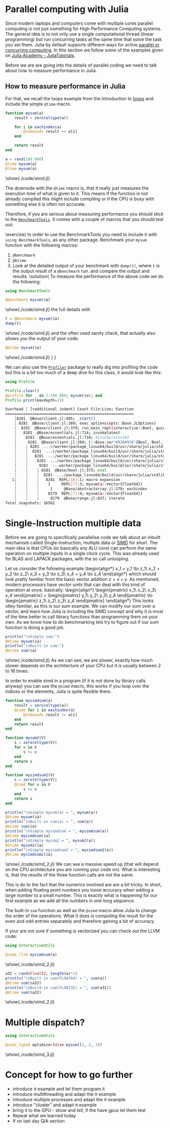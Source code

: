 # Parallel computing with Julia

Since modern laptops and computers come with multiple cores parallel computing is not just something for High Performance Computing systems. The general idea is to not only use a single computational thread (linear programming) but run concurring tasks at the same time that solve the task you set them. Julia by default supports different ways for active [parallel or concurring computing](https://docs.julialang.org/en/v1/manual/parallel-computing/). In this section we follow some of the examples given on [Julia Academy - JuliaTutorials](https://github.com/JuliaAcademy/JuliaTutorials).

Before we are are going into the details of parallel coding we need to talk about how to measure performance in Julia.

## How to measure performance in Julia

For that, we recall the loops example from the introduction to [loops](../../introduction/loops.html) and include the simple `@time` macro.
```julia:./code/simd.jl
function mysum(a)
    result = zero(eltype(a))

    for i in eachindex(a)
        @inbounds result += a[i]
    end

    return result
end

a = rand(100_000)
@time mysum(a)
@time mysum(a)
```
\show{./code/simd.jl}

The downside with the `@time` macro is, that it really just measures the execution time of what is given to it. This means if the function is not already compiled this might include compiling or if the CPU is busy with something else it is often not accurate. 

Therefore, if you are serious about measuring  performance you should stick to the [`BenchmarkTools`](https://juliaci.github.io/BenchmarkTools.jl/stable/). It comes with a couple of macros that you should test out:

\exercise{
In order to use the BenchmarkTools you need to include it with `using BenchmarkTools`, as any other package. 
Benchmark your `mysum` function with the following macros:
1. `@benchmark`
2. `@btime` 
3. Look at the detailed output of your benchmark with `dump(t)`, where `t` is the output result of a `@benchmark` run.
and compare the output and results.
\solution{
To measure the performance of the above code we do the following:
```julia:./code/simd.jl
using BenchmarkTools

@benchmark mysum($a)
```
\show{./code/simd.jl}
the full details with 
```julia:./code/simd.jl
t = @benchmark mysum($a)
dump(t)
```
\show{./code/simd.jl}
and the often used sanity check, that actually also shows you the output of your code.
```julia:./code/simd.jl
@btime mysum($a)
```
\show{./code/simd.jl}
}
}

We can also use the [`Profiler`](https://docs.julialang.org/en/v1/manual/profile/#Profiling) package to really dig into profiling the code but this is a bit too much of a deep dive for this class, it would look like this:
```julia:./code/simd.jl
using Profile

Profile.clear()
@profile for _ in 1:100_000; mysum($a); end
Profile.print(maxdepth=15)
```
```bash
Overhead ╎ [+additional indent] Count File:Line; Function
=========================================================
    ╎8281  @Base/client.jl:495; _start()
    ╎ 8281  @Base/client.jl:309; exec_options(opts::Base.JLOptions)
    ╎  8281  @Base/client.jl:379; run_main_repl(interactive::Bool, quiet::Bool, banner::Bool, history_file::Bool, color_set::Bool)
    ╎   8281  @Base/essentials.jl:714; invokelatest
    ╎    8281  @Base/essentials.jl:716; #invokelatest#2
    ╎     8281  @Base/client.jl:394; (::Base.var"#936#938"{Bool, Bool, Bool})(REPL::Module)
    ╎    ╎ 8281  ...r/worker/package_linux64/build/usr/share/julia/stdlib/v1.7/REPL/src/REPL.jl:351; run_repl(repl::REPL.AbstractREPL, consumer::Any)
    ╎    ╎  8281  ...r/worker/package_linux64/build/usr/share/julia/stdlib/v1.7/REPL/src/REPL.jl:364; run_repl(repl::REPL.AbstractREPL, consumer::Any; backend_on_current_task::Bool)
    ╎    ╎   8281  .../worker/package_linux64/build/usr/share/julia/stdlib/v1.7/REPL/src/REPL.jl:231; start_repl_backend(backend::REPL.REPLBackend, consumer::Any)
    ╎    ╎    8281  .../worker/package_linux64/build/usr/share/julia/stdlib/v1.7/REPL/src/REPL.jl:246; repl_backend_loop(backend::REPL.REPLBackend)
    ╎    ╎     8281  ...worker/package_linux64/build/usr/share/julia/stdlib/v1.7/REPL/src/REPL.jl:150; eval_user_input(ast::Any, backend::REPL.REPLBackend)
    ╎    ╎    ╎ 8281  @Base/boot.jl:373; eval
    ╎    ╎    ╎  8281  .../package_linux64/build/usr/share/julia/stdlib/v1.7/Profile/src/Profile.jl:28; top-level scope
   1╎    ╎    ╎   8281  REPL[18]:1; macro expansion
    ╎    ╎    ╎    1     REPL[7]:3; mysum(a::Vector{Float64})
    ╎    ╎    ╎     1     @Base/abstractarray.jl:279; eachindex
    ╎    ╎    ╎    8279  REPL[7]:4; mysum(a::Vector{Float64})
    ╎    ╎    ╎     8279  @Base/range.jl:837; iterate
Total snapshots: 16562
```
# Single-Instruction multiple data

Before we are going to specifically parallelise code we talk about an inbuilt mechanism called Single-instruction, multiple data or [SIMD](https://docs.julialang.org/en/v1/base/simd-types/) for short. The main idea is that CPUs (or basically any ALU core) can perform the same operation on multiple inputs in a single clock cycle. This was already used for BLAS and LAPACK packages, with the so call unlooping.

Let us consider the following example
\begin{align*}
x_1 + y_1 \to z_1\\
x_2 + y_2 \to z_2\\
x_3 + y_3 \to z_3\\
x_4 + y_4 \to z_4
\end{align*}
which should look pretty familiar from the basic vector addition $z = x + y$. As mentioned, modern processors have *vector units* that can deal with this kind of operation at once, basically:
\begin{align*}
\begin{pmatrix}
x_1\\
x_2\\
x_3\\
x_4
\end{pmatrix}
+
\begin{pmatrix}
y_1\\
y_2\\
y_3\\
y_4
\end{pmatrix}
\to
\begin{pmatrix}
z_1\\
z_2\\
z_3\\
z_4
\end{pmatrix}
\end{align*}
This looks otley familiar, as this is our sum example. We can modify our sum over a vector, and learn how Julia is including the SIMD concept and why it is most of the time better to call library functions than programming them on your own. As we know how to do benchmarking lets try to figure out if our sum function is doing a good job.
```julia:./code/simd.jl
println("\nSimple sum:")
@btime mysum($a)
println("\nBuilt-in sum:")
@btime sum($a)
```
\show{./code/simd.jl}
As we can see, we are slower, exactly how much slower depends on the architecture of your CPU but it is usually between 2 to 16 times. 

In order to enable simd in a program (if it is not done by library calls anyway) you can use the `@simd` macro, this works if you loop over the indices or the elements, Julia is quite flexible there. 
```julia:./code/simd_2.jl
function mysimdsum(a)
    result = zero(eltype(a))
    @simd for i in eachindex(a)
        @inbounds result += a[i]
    end
    return result
end

function mysum2(V)
    s = zero(eltype(V))
    for v in V
        s += v
    end
    return s
end

function mysimdsum2(V)
    s = zero(eltype(V))
    @simd for v in V
        s += v
    end
    return s
end

println("\nSimple mysum(a) = ", mysum(a))
@btime mysum($a)
println("\nBuilt-in sum(a) = ", sum(a))
@btime sum($a)
println("\nSimple mysimdsum = ", mysimdsum(a))
@btime mysimdsum($a)
println("\nSimple mysum2 = ", mysum2(a))
@btime mysum2($a)
println("\nSimple mysimdsum2 = ", mysimdsum2(a))
@btime mysimdsum2($a)
```
\show{./code/simd_2.jl}
We can see a massive speed up (that will depend on the CPU architecture you are running your code on). What is interesting is, that the results of the three function calls are not the same. 

This is do to the fact that the numerics involved are are a bit tricky. In short, when adding floating point numbers you loose accuracy when adding a large number to a small number. This is exactly what is happening for our first example as we add all the numbers in one long sequence. 

The built-in `sum` function as well as the `@simd` macro allow Julia to change the order of the operations. What it does is computing the result for the even and odd entries separately and therefore gaining a bit of accuracy.

If your are not sure if something is vectorized you can check out the LLVM code:
```julia:./code/simd_2.jl
using InteractiveUtils

@code_llvm mysimdsum(a)
```
\show{./code/simd_2.jl}

```julia:./code/simd_2.jl
a32 = rand(Float32, length(a)*2)
println("\nBuilt-in sum(FLOAT64) = ", sum(a))
@btime sum($a32)
println("\nBuild-in sum(FLOAT32) = ", sum(a32))
@btime sum($a32)
```
\show{./code/simd_2.jl}
# Multiple dispatch? 
```julia:./code/simd_3.jl
using InteractiveUtils

@code_typed optimize=false mysum([1, 2, 3])
```
\show{./code/simd_3.jl}


# Concept for how to go further

- introduce $\pi$ example and let them program it
- introduce multithreading and adapt the $\pi$ example
- introduce multiple processes and adapt the $\pi$ example
- introduce "cluster" and adapt $\pi$ example
- bring it to the GPU - show and tell, if the have gpus let them test
- Repeat what we learned today
- If on last day Q/A section